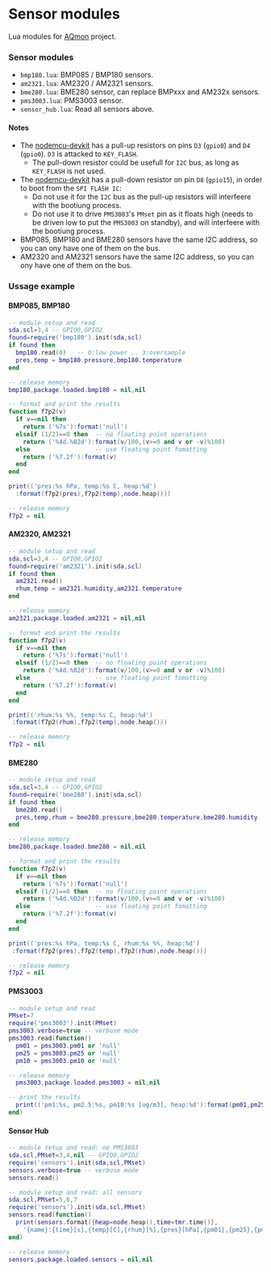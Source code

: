# Sensor modules
Lua modules for [AQmon][] project.<br/>

[AQmon]:      https://github.com/avaldebe/AQmon

### Sensor modules
- `bmp180.lua`: BMP085 / BMP180 sensors.
- `am2321.lua`: AM2320 / AM2321 sensors.
- `bme280.lua`: BME280 sensor, can replace BMPxxx and AM232x sensors.
- `pms3003.lua`: PMS3003 sensor.
- `sensor_hub.lua`: Read all sensors above.

#### Notes
- The [nodemcu-devkit][] has a pull-up resistors on pins
  `D3` (`gpio0`) and  `D4` (`gpio0`). `D3` is attacked to `KEY_FLASH`.
  - The pull-down resistor could be usefull for `I2C` bus,
    as long as `KEY_FLASH` is not used.
- The [nodemcu-devkit][] has a pull-down resistor on pin
  `D8` (`gpio15`), in order to boot from the `SPI FLASH IC`:
  - Do not use it for the `I2C` bus
    as the pull-up resistors will interfeere with the bootiung process.
  - Do not use it to drive `PMS3003`'s `PMset` pin as it floats high
    (needs to be driven low to put the `PMS3003` on standby),
    and will interfeere with the bootiung process.
- BMP085, BMP180 and BME280 sensors have the same I2C address,
  so you can ony have one of them on the bus.
- AM2320 and AM2321 sensors have the same I2C address,
  so you can ony have one of them on the bus.

[nodemcu-devkit]:   https://github.com/nodemcu/nodemcu-devkit

### Ussage example

#### BMP085, BMP180
```lua
-- module setup and read
sda,scl=3,4 -- GPIO0,GPIO2
found=require('bmp180').init(sda,scl)
if found then
  bmp180.read(0)   -- 0:low power .. 3:oversample
  pres,temp = bmp180.pressure,bmp180.temperature
end

-- release memory
bmp180,package.loaded.bmp180 = nil,nil

-- format and print the results
function f7p2(v)
  if v==nil then
    return ('%7s'):format('null')
  elseif (1/2)==0 then  -- no floating point operations
    return ('%4d.%02d'):format(v/100,(v>=0 and v or -v)%100)
  else                  -- use floating point fomatting
    return ('%7.2f'):format(v)
  end
end

print(('pres:%s hPa, temp:%s C, heap:%d')
  :format(f7p2(pres),f7p2(temp),node.heap()))

-- release memory
f7p2 = nil
```

#### AM2320, AM2321
```lua
-- module setup and read
sda,scl=3,4 -- GPIO0,GPIO2
found=require('am2321').init(sda,scl)
if found then
  am2321.read()
  rhum,temp = am2321.humidity,am2321.temperature
end

-- release memory
am2321,package.loaded.am2321 = nil,nil

-- format and print the results
function f7p2(v)
  if v==nil then
    return ('%7s'):format('null')
  elseif (1/2)==0 then  -- no floating point operations
    return ('%4d.%02d'):format(v/100,(v>=0 and v or -v)%100)
  else                  -- use floating point fomatting
    return ('%7.2f'):format(v)
  end
end

print(('rhum:%s %%, temp:%s C, heap:%d')
 :format(f7p2(rhum),f7p2(temp),node.heap()))

-- release memory
f7p2 = nil
```

#### BME280
```lua
-- module setup and read
sda,scl=3,4 -- GPIO0,GPIO2
found=require('bme280').init(sda,scl)
if found then
  bme280.read()
  pres,temp,rhum = bme280.pressure,bme280.temperature,bme280.humidity
end

-- release memory
bme280,package.loaded.bme280 = nil,nil

-- format and print the results
function f7p2(v)
  if v==nil then
    return ('%7s'):format('null')
  elseif (1/2)==0 then  -- no floating point operations
    return ('%4d.%02d'):format(v/100,(v>=0 and v or -v)%100)
  else                  -- use floating point fomatting
    return ('%7.2f'):format(v)
  end
end

print(('pres:%s hPa, temp:%s C, rhum:%s %%, heap:%d')
 :format(f7p2(pres),f7p2(temp),f7p2(rhum),node.heap()))

-- release memory
f7p2 = nil
```

#### PMS3003
```lua
-- module setup and read
PMset=7
require('pms3003').init(PMset)
pms3003.verbose=true -- verbose mode
pms3003.read(function()
  pm01 = pms3003.pm01 or 'null'
  pm25 = pms3003.pm25 or 'null'
  pm10 = pms3003.pm10 or 'null'

-- release memory
  pms3003,package.loaded.pms3003 = nil,nil

-- print the results
  print(('pm1:%s, pm2.5:%s, pm10:%s [ug/m3], heap:%d'):format(pm01,pm25,pm10,node.heap()))
end)
```
#### Sensor Hub
```lua
-- module setup and read: no PMS3003
sda,scl,PMset=3,4,nil -- GPIO0,GPIO2
require('sensors').init(sda,scl,PMset)
sensors.verbose=true -- verbose mode
sensors.read()

-- module setup and read: all sensors
sda,scl,PMset=5,6,7
require('sensors').init(sda,scl,PMset)
sensors.read(function()
  print(sensors.format({heap=node.heap(),time=tmr.time()},
    '{name}:{time}[s],{temp}[C],{rhum}[%],{pres}[hPa],{pm01},{pm25},{pm10}[ug/m3],{heap}[b]'))
end)

-- release memory
sensors,package.loaded.sensors = nil,nil
```
